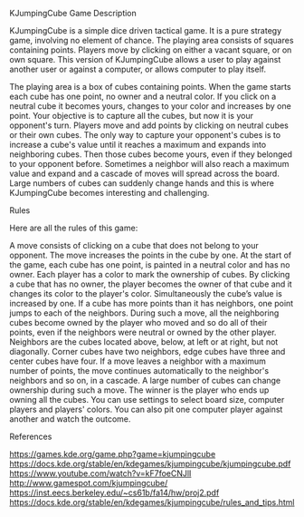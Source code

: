 KJumpingCube
Game Description

KJumpingCube is a simple dice driven tactical game. It is a pure strategy game, involving no element of chance. The playing area consists of squares containing points. Players move by clicking on either a vacant square, or on own square. This version of KJumpingCube allows a user to play against another user or against a computer, or allows computer to play itself.

The playing area is a box of cubes containing points. When the game starts each cube has one point, no owner and a neutral color. If you click on a neutral cube it becomes yours, changes to your color and increases by one point. Your objective is to capture all the cubes, but now it is your opponent's turn. Players move and add points by clicking on neutral cubes or their own cubes. The only way to capture your opponent's cubes is to increase a cube's value until it reaches a maximum and expands into neighboring cubes. Then those cubes become yours, even if they belonged to your opponent before. Sometimes a neighbor will also reach a maximum value and expand and a cascade of moves will spread across the board. Large numbers of cubes can suddenly change hands and this is where KJumpingCube becomes interesting and challenging.

Rules

Here are all the rules of this game:

A move consists of clicking on a cube that does not belong to your opponent.
The move increases the points in the cube by one.
At the start of the game, each cube has one point, is painted in a neutral color and has no owner.
Each player has a color to mark the ownership of cubes.
By clicking a cube that has no owner, the player becomes the owner of that cube and it changes its color to the player's color. Simultaneously the cube’s value is increased by one.
If a cube has more points than it has neighbors, one point jumps to each of the neighbors.
During such a move, all the neighboring cubes become owned by the player who moved and so do all of their points, even if the neighbors were neutral or owned by the other player.
Neighbors are the cubes located above, below, at left or at right, but not diagonally. Corner cubes have two neighbors, edge cubes have three and center cubes have four.
If a move leaves a neighbor with a maximum number of points, the move continues automatically to the neighbor's neighbors and so on, in a cascade. A large number of cubes can change ownership during such a move.
The winner is the player who ends up owning all the cubes.
You can use settings to select board size, computer players and players' colors. You can also pit one computer player against another and watch the outcome.



References

https://games.kde.org/game.php?game=kjumpingcube
https://docs.kde.org/stable/en/kdegames/kjumpingcube/kjumpingcube.pdf
https://www.youtube.com/watch?v=kF7foeCNJlI
http://www.gamespot.com/kjumpingcube/
https://inst.eecs.berkeley.edu/~cs61b/fa14/hw/proj2.pdf
https://docs.kde.org/stable/en/kdegames/kjumpingcube/rules_and_tips.html